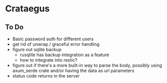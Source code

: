 Crataegus
===

## To Do
- Basic password auth for different users
- get rid of unwrap / graceful error handling
- figure out sqlite backup
    - rusqlite has backup integration as a feature
    - how to integrate into restic?
- figure out if there's a more built-in way to parse the body, possibly using axum_serde crate and/or having the data as url parameters
- status code returns in the server


